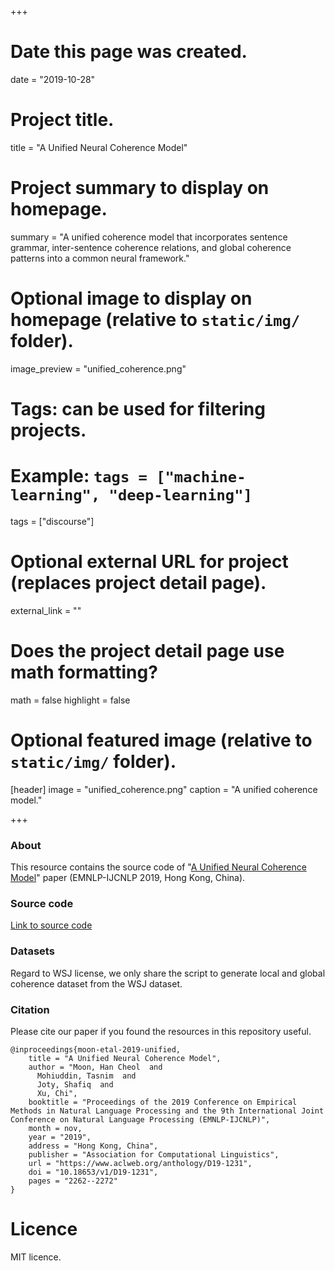 +++
# Date this page was created.
date = "2019-10-28"

# Project title.
title = "A Unified Neural Coherence Model"

# Project summary to display on homepage.
summary = "A unified coherence model that incorporates sentence grammar, inter-sentence coherence relations, and global coherence patterns into a common neural framework."

# Optional image to display on homepage (relative to `static/img/` folder).
image_preview = "unified_coherence.png"

# Tags: can be used for filtering projects.
# Example: `tags = ["machine-learning", "deep-learning"]`
tags = ["discourse"]

# Optional external URL for project (replaces project detail page).
external_link = ""

# Does the project detail page use math formatting?
math = false
highlight = false
# Optional featured image (relative to `static/img/` folder).
[header]
image = "unified_coherence.png"
caption = "A unified coherence model."

+++

### About
This resource contains the source code of "[A Unified Neural Coherence Model](https://www.aclweb.org/anthology/D19-1231/)" paper (EMNLP-IJCNLP 2019, Hong Kong, China).
<br>
### Source code
[Link to source code](https://github.com/ntunlpsg/unified-coherence)

### Datasets
Regard to WSJ license, we only share the script to generate local and global coherence dataset from the WSJ dataset.

### Citation
Please cite our paper if you found the resources in this repository useful.
```
@inproceedings{moon-etal-2019-unified,
    title = "A Unified Neural Coherence Model",
    author = "Moon, Han Cheol  and
      Mohiuddin, Tasnim  and
      Joty, Shafiq  and
      Xu, Chi",
    booktitle = "Proceedings of the 2019 Conference on Empirical Methods in Natural Language Processing and the 9th International Joint Conference on Natural Language Processing (EMNLP-IJCNLP)",
    month = nov,
    year = "2019",
    address = "Hong Kong, China",
    publisher = "Association for Computational Linguistics",
    url = "https://www.aclweb.org/anthology/D19-1231",
    doi = "10.18653/v1/D19-1231",
    pages = "2262--2272"
}
```

# Licence
MIT licence.
